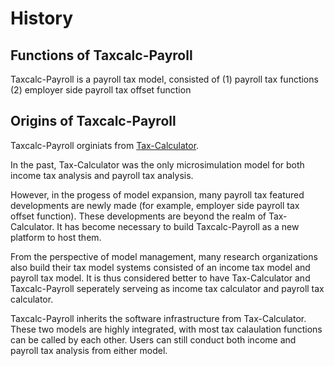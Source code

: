 History
=======

## Functions of Taxcalc-Payroll

Taxcalc-Payroll is a payroll tax model, consisted of (1) payroll tax functions  (2) employer side payroll tax offset function 

## Origins of Taxcalc-Payroll

Taxcalc-Payroll orginiats from [Tax-Calculator](https://github.com/PSLmodels/Tax-Calculator). 

In the past, Tax-Calculator was the only microsimulation model for both income tax analysis and payroll tax analysis. 

However, in the progess of model expansion, many payroll tax featured developments are newly made (for example, employer side payroll tax offset function). These developments are beyond the realm of Tax-Calculator. It has become necessary to build Taxcalc-Payroll as a new platform to host them. 

From the perspective of model management, many research organizations also build their tax model systems consisted of an income tax model and payroll tax model. It is thus considered better to have Tax-Calculator and Taxcalc-Payroll seperately serveing as income tax calculator and payroll tax calculator.

Taxcalc-Payroll inherits the software infrastructure from Tax-Calculator. These two models are highly integrated, with most tax calaulation functions can be called by each other. Users can still conduct both income and payroll tax analysis from either model.


